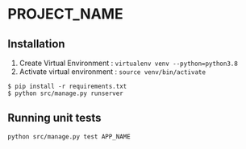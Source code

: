 # PROJECT_NAME

## Installation

1. Create Virtual Environment : `virtualenv venv --python=python3.8`
2. Activate virtual environment : `source venv/bin/activate`

```
$ pip install -r requirements.txt
$ python src/manage.py runserver
```

## Running unit tests
```
python src/manage.py test APP_NAME
```